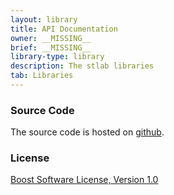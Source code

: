 ```yaml
---
layout: library
title: API Documentation
owner: __MISSING__
brief: __MISSING__
library-type: library
description: The stlab libraries
tab: Libraries
---
```


### Source Code

The source code is hosted on [github](https://github.com/stlab/libraries).

### License ###
[Boost Software License, Version 1.0](https://www.boost.org/LICENSE_1_0.txt)
